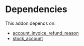 # Dependencies

This addon depends on:

- [account_invoice_refund_reason](../../odoo-bringout-oca-account-invoicing-account_invoice_refund_reason)
- [stock_account](../../odoo-bringout-oca-ocb-stock_account)
